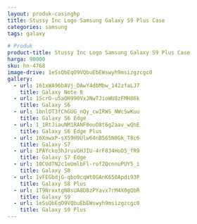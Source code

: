 ```yaml
---
layout: produk-casinghp
title: Stussy Inc Logo Samsung Galaxy S9 Plus Case
categories: samsung
tags: galaxy

# Produk
product-title: Stussy Inc Logo Samsung Galaxy S9 Plus Case
harga: 90000
sku: hn-4768
image-drive: 1eSsQbEqO9VQbuEbEWswyh9msizgzcgc0
gallery:
  - url: 161xWA96bAVj_DAwY4dbMbw_142zfaLJ7
    title: Galaxy Note 8
  - url: 1ScrO-u5aQH990VxJNwTJioWU8zFMH86k
    title: Galaxy S6
  - url: 1bnlOT3fChGUG_nQy_cwIRWS_NWcSwKuu
    title: Galaxy S6 Edge
  - url: 1_1RtJiauNM1RANF0ouO8t6g2aav_wQhE
    title: Galaxy S6 Edge Plus
  - url: 16XnwxP-sX59H9Ulw64nB565N0Gk_T8c6
    title: Galaxy S7
  - url: 1PAYcko3hJruvGHJIU-4rF834HoD5_fR9
    title: Galaxy S7 Edge
  - url: 10CUd7N2c1eUmlbFl-rofZQcnnuPUY5_i
    title: Galaxy S8
  - url: 1vFEGbdjG-qbo9cqWtOGAnK650Apdi93P
    title: Galaxy S8 Plus
  - url: 1T9NrxxtgN8sUA8DBzPYavx7rM4X0gQbR
    title: Galaxy S9
  - url: 1eSsQbEqO9VQbuEbEWswyh9msizgzcgc0
    title: Galaxy S9 Plus
---
```

